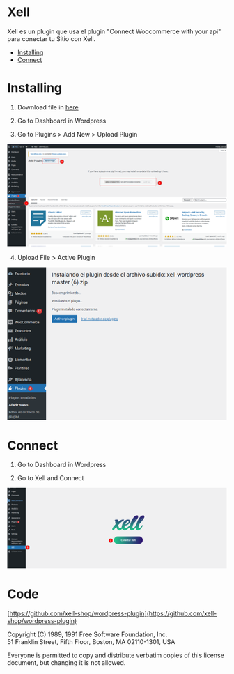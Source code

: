 # Xell

Xell es un plugin que usa el plugin "Connect Woocommerce with your api" para conectar tu Sitio con Xell.

- [Installing](#installing)
- [Connect](#connect)

# Installing

1) Download file in [here](https://gitlab.com/xell-shop/wordpress-plugin-connector/-/archive/master/wordpress-plugin-connector-master.zip)

2) Go to Dashboard in Wordpress 

3) Go to Plugins > Add New > Upload Plugin 

![alt install](https://raw.githubusercontent.com/xell-shop/wordpress-plugin/master/tutorial/install.png)

4) Upload File > Active Plugin 

![alt active](https://raw.githubusercontent.com/xell-shop/wordpress-plugin/master/tutorial/active.png)

# Connect

1) Go to Dashboard in Wordpress 

2) Go to Xell and Connect

![alt connect](https://raw.githubusercontent.com/xell-shop/wordpress-plugin/master/tutorial/connect.png)


# Code

[https://github.com/xell-shop/wordpress-plugin](https://github.com/xell-shop/wordpress-plugin)


Copyright (C) 1989, 1991 Free Software Foundation, Inc.  
51 Franklin Street, Fifth Floor, Boston, MA  02110-1301, USA

Everyone is permitted to copy and distribute verbatim copies
of this license document, but changing it is not allowed.